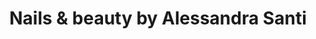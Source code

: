---
title: "Nails & beauty by Alessandra Santi"
url: /madrid/nails-und-beauty-by-alessandra-santi/
shop: Kosmetik
---